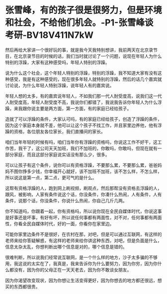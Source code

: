 # 张雪峰，有的孩子很是很努力，但是环境和社会，不给他们机会。-P1-张雪峰谈考研-BV18V411N7kW

然后再给大家讲一个很好玩的事，就是我今天我特别想讲，我前两天在北京录节目，在北京录节目的时候的话，我们当时就讨论了一个问题，说现在年轻人为什么特别的浮躁，大家有这种感受吗，年轻人特别的浮躁。

说为什么这个社会，这个年轻人特别的浮躁，特别的浮躁，我不知道大家有没有这种感受，我是有这种感受的，现在很多年轻人就特别的浮躁，然后的话几个嘉宾就讨论说，为什么年轻人特别浮躁，说年轻人有的嘉宾说。

年轻人想的太多，有的嘉宾说年轻人，不如我们那一代人耐受度高，说我们这一代人耐受度高，年轻人耐受度不高，我说你们都错了，我说我告诉你年轻人为什么浮躁，来我跟你说主要是两方面，第一方面，有的家庭已经给孩子。

造就了可以浮躁的条件，大家认可吗，有的家庭已经给孩子，创造了浮躁的条件，因为这个家庭本身就不差，他可以让这个孩子不找工作，并且家里边养他，他有浮躁的资格，各位朋友各位家长，我们直播间的家长。

咱们当年年轻的时候有吗，咱们当年你有浮躁的资格吗，你说这工作不好干，这工作苦，我干了，这公司天天加班，我们不加班的，你敢吗，你敢吗，但现在就有一部分家庭，而且这部分家庭说实话没有那么少，很多。

可以让孩子有这个条件，说你可以有资格浮躁，不要那么累，不要那么累，爸爸妈妈不图你挣多少钱，你幸福开心就好，该不加班不加班，该不怎么样，不怎么样，所以说这是第一点，第二点，更可气的是什么。

这帮有资格浮躁的人，跑到网上刷视频，刷观点，然后那帮没有资格去浮躁的人，跟风，被影响，人家有条件说这个话，你没条件，你凑什么热闹，人有条件，人有条件，说那个话，你没条件，你说什么热闹，你自己几斤几两。

你不知道吗，你跟着一起，你有资格吗，所以说你现在全民自媒体时代，你说这事是好事还是坏事，有好有坏，所以说任何事都有两面性，对不对，任何事都有两面性，你看全民自媒体时代，好的一面，你看你在家里边。

可能你家里边条件不是很好，在农村在那，对吧，但是可以通过互联网，有这样的老师来给你答疑解惑，有这样的老师来给你讲这种东西，对吧，但是负面是什么，信息太杂太乱，你想判断出哪个信息是对的，哪个信息是错的。

很难判断，所以说我们经常说互联网，是一个什么样的地方，沙子太多骗的不够用，我这说的太实在了，我真是，我来告诉你为什么要努力，因为你穷，因为你什么都没有，因为你的父母正在一天天老去，因为你不敢谈女朋友。

因为你渴望改变现状，因为你想让生活变得更好，因为你想去的地方都还很远，想买的东西都很贵。